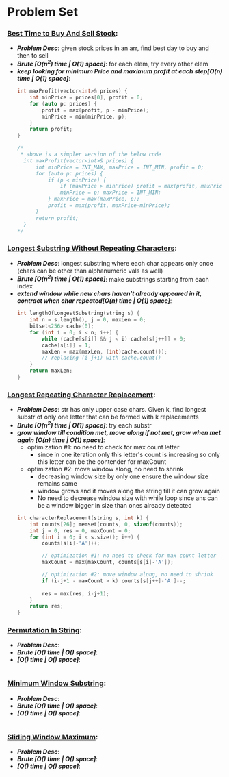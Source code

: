 # Problem Set

### [Best Time to Buy And Sell Stock](https://leetcode.com/problems/best-time-to-buy-and-sell-stock/):
- ***Problem Desc***: given stock prices in an arr, find best day to buy and then to sell
- ***Brute [O(n<sup>2</sup>) time | O(1) space]***: for each elem, try every other elem
- ***keep looking for minimum Price and maximum profit at each step[O(n) time | O(1) space]***:
  ```cpp
  int maxProfit(vector<int>& prices) {
      int minPrice = prices[0], profit = 0;
      for (auto p: prices) {
          profit = max(profit, p - minPrice);
          minPrice = min(minPrice, p);
      }
      return profit;
  }

  /*
   * above is a simpler version of the below code
    int maxProfit(vector<int>& prices) {
        int minPrice = INT_MAX, maxPrice = INT_MIN, profit = 0;
        for (auto p: prices) {
            if (p < minPrice) {
                if (maxPrice > minPrice) profit = max(profit, maxPrice-minPrice);
                minPrice = p; maxPrice = INT_MIN;
            } maxPrice = max(maxPrice, p);
            profit = max(profit, maxPrice-minPrice);
        }
        return profit;
    }
  */
  ```

### [Longest Substring Without Repeating Characters](https://leetcode.com/problems/longest-substring-without-repeating-characters/):
- ***Problem Desc***: longest substring where each char appears only once (chars can be other than alphanumeric vals as well)
- ***Brute [O(n<sup>2</sup>) time | O(1) space]***: make substrings starting from each index
- ***extend window while new chars haven't already appeared in it, contract when char repeated[O(n) time | O(1) space]***:
  ```cpp
  int lengthOfLongestSubstring(string s) {
      int n = s.length(), j = 0, maxLen = 0; 
      bitset<256> cache(0); 
      for (int i = 0; i < n; i++) {
          while (cache[s[i]] && j < i) cache[s[j++]] = 0;
          cache[s[i]] = 1;
          maxLen = max(maxLen, (int)cache.count());
          // replacing (i-j+1) with cache.count()
      }
      return maxLen;
  }
  ```    

### [Longest Repeating Character Replacement](https://leetcode.com/problems/longest-repeating-character-replacement/):
- ***Problem Desc***: str has only upper case chars. Given k, find longest substr of only one letter that can be formed with k replacements 
- ***Brute [O(n<sup>2</sup>) time | O(1) space]***: try each substr
- ***grow window till condition met, move along if not met, grow when met again [O(n) time | O(1) space]***:
  - optimization #1: no need to check for max count letter
    - since in one iteration only this letter's count is increasing so only this letter can be the contender for maxCount
  - optimization #2: move window along, no need to shrink
    - decreasing window size by only one ensure the window size remains same
    - window grows and it moves along the string till it can grow again
    - No need to decrease window size with while loop since ans can be a window bigger in size than ones already detected
  ```cpp
  int characterReplacement(string s, int k) {
      int counts[26]; memset(counts, 0, sizeof(counts));
      int j = 0, res = 0, maxCount = 0;
      for (int i = 0; i < s.size(); i++) {
          counts[s[i]-'A']++;

          // optimization #1: no need to check for max count letter
          maxCount = max(maxCount, counts[s[i]-'A']); 

          // optimization #2: move window along, no need to shrink
          if (i-j+1 - maxCount > k) counts[s[j++]-'A']--;
          
          res = max(res, i-j+1);
      }
      return res;
  }
  ```

### [Permutation In String](https://leetcode.com/problems/permutation-in-string/):
- ***Problem Desc***:
- ***Brute [O() time | O() space]***:
- ***[O() time | O() space]***:
  ```cpp
  ```

### [Minimum Window Substring](https://leetcode.com/problems/minimum-window-substring/):
- ***Problem Desc***:
- ***Brute [O() time | O() space]***:
- ***[O() time | O() space]***:
  ```cpp
  ```

### [Sliding Window Maximum](https://leetcode.com/problems/sliding-window-maximum/):
- ***Problem Desc***:
- ***Brute [O() time | O() space]***:
- ***[O() time | O() space]***:
  ```cpp
  ```

